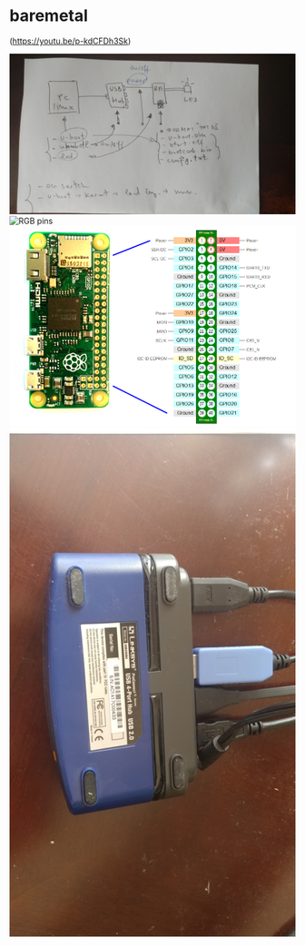 # baremetal

(https://youtu.be/p-kdCFDh3Sk)

![No moving parts design](rpizero/no-moving-parts.jpg)
![RGB pins](rpizero/rip-zero-w-rgb.jpg)
![RPI zero w pinout](rpizero/gpio-pinout-orientation-raspberypi-zero-w.png)
![Smart USB hub](rpizero/smart-usb-hub.jpg)

